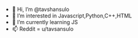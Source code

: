 - 👋 Hi, I’m @tavshansulo
- 👀 I’m interested in Javascript,Python,C++,HTML
- 🌱 I’m currently learning JS
- 📫 Reddit = u/tavsansulo

<!---
tavshansulo/tavshansulo is a ✨ special ✨ repository because its `README.md` (this file) appears on your GitHub profile.
You can click the Preview link to take a look at your changes.
--->
